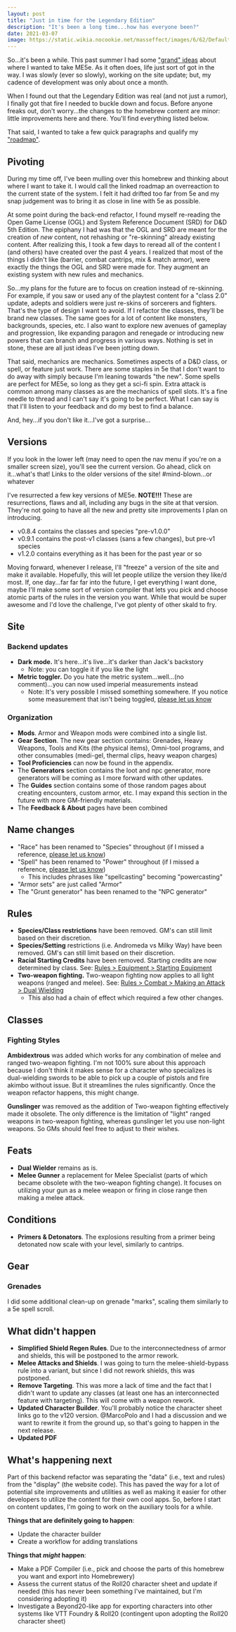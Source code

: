 ```yaml
---
layout: post
title: "Just in time for the Legendary Edition"
description: "It's been a long time...how has everyone been?"
date: 2021-03-07
image: https://static.wikia.nocookie.net/masseffect/images/6/62/Default_Female_Shepard.png/revision/latest/scale-to-width-down/900?cb=20120608135031
---
```

So...it's been a while. This past summer I had some ["grand" ideas](https://www.reddit.com/r/masseffect5e/comments/hk2u71/next_steps_for_me5e/)
about where I wanted to take ME5e. As it often does, life just sort of got in the way. I was slowly (ever so slowly),
working on the site update; but, my cadence of development was only about once a month.

When I found out that the Legendary Edition was real (and not just a rumor), I finally got that fire I needed to buckle down
and focus. Before anyone freaks out, don't worry...the changes to the homebrew content are minor: little improvements here and there.
You'll find everything listed below.

That said, I wanted to take a few quick paragraphs and qualify my ["roadmap"](https://docs.google.com/document/d/1BlA7AA3otzgI-FGJTxJ9_3nwKubnresvCvSaz9N6dUw/edit?usp=sharing).

## Pivoting
During my time off, I've been mulling over this homebrew and thinking about where I want to take it. I would call the
linked roadmap an overreaction to the current state of the system. I felt it had drifted too far from 5e and my
snap judgement was to bring it as close in line with 5e as possible.

At some point during the back-end refactor, I found myself re-reading the Open Game License (OGL) and System Reference
Document (SRD) for D&D 5th Edition. The epiphany I had was that the OGL and SRD are meant for the creation of _new_ content,
not rehashing or "re-skinning" already existing content. After realizing this, I took a few days to reread all
of the content I (and others) have created over the past 4 years. I realized that most of the things I didn't like
(barrier, combat cantrips, mix & match armor), were exactly the things the OGL and SRD were made for. They augment an existing
system with new rules and mechanics.

So...my plans for the future are to focus on creation instead of re-skinning. For example, if you saw or used any of the playtest
content for a "class 2.0" update, adepts and soldiers were just re-skins of sorcerers and fighters. That's
the type of design I want to avoid. If I refactor the classes, they'll be brand new classes. The same goes for a lot
of content like monsters, backgrounds, species, etc. I also want to explore new avenues of gameplay and progression, like
expanding paragon and renegade or introducing new powers that can branch and progress in various ways. Nothing is set in stone,
these are all just ideas I've been jotting down.

That said, mechanics are mechanics. Sometimes aspects of a D&D class, or spell, or feature just work. There are some staples
in 5e that I don't want to do away with simply because I'm leaning towards "the new". Some spells are perfect for ME5e, so
long as they get a sci-fi spin. Extra attack is common among many classes as are the mechanics of spell slots. It's a
fine needle to thread and I can't say it's going to be perfect. What I can say is that I'll listen to your feedback and
do my best to find a balance.

And, hey...if you don't like it...I've got a surprise...

## Versions

If you look in the lower left (may need to open the nav menu if you're on a smaller screen size), you'll see the current version.
Go ahead, click on it...what's that! Links to the older versions of the site! #mind-blown...or whatever

I've resurrected a few key versions of ME5e. __NOTE!!!__ These are resurrections, flaws and all, including any bugs in the site at that version.
They're not going to have all the new and pretty site improvements I plan on introducing.

- v0.8.4 contains the classes and species "pre-v1.0.0"
- v0.9.1 contains the post-v1 classes (sans a few changes), but pre-v1 species
- v1.2.0 contains everything as it has been for the past year or so

Moving forward, whenever I release, I'll "freeze" a version of the site and make it available. Hopefully, this will
let people utilize the version they like/d most. If, one day...far far far into the future, I get everything I want done,
maybe I'll make some sort of version compiler that lets you pick and choose atomic parts of the rules in the version you want. While
that would be super awesome and I'd love the challenge, I've got plenty of other skald to fry.

## Site

### Backend updates

- __Dark mode.__ It's here...it's live...it's darker than Jack's backstory
  - Note: you can toggle it if you like the light
- __Metric toggler.__ Do you hate the metric system...well...(no comment)...you can now used imperial measurements instead
  - Note: It's very possible I missed something somewhere. If you notice some measurement that isn't being toggled, [please let us know](https://forms.gle/JtGQqS9KxVFQGtAq7)

### Organization

- __Mods__. Armor and Weapon mods were combined into a single list.
- __Gear Section__. The new gear section contains: Grenades, Heavy Weapons, Tools and Kits (the physical items), Omni-tool programs, and other consumables (medi-gel, thermal clips, heavy weapon charges)
- __Tool Proficiencies__ can now be found in the appendix.
- The __Generators__ section contains the loot and npc generator, more generators will be coming as I more forward with other updates.
- The __Guides__ section contains some of those random pages about creating encounters, custom armor, etc. I may expand this section in the future with more GM-friendly materials.
- The __Feedback & About__ pages have been combined

## Name changes

- "Race" has been renamed to "Species" throughout (if I missed a reference, [please let us know](https://forms.gle/JtGQqS9KxVFQGtAq7))
- "Spell" has been renamed to "Power" throughout (if I missed a reference, [please let us know](https://forms.gle/JtGQqS9KxVFQGtAq7))
  - This includes phrases like "spellcasting" becoming "powercasting"
- "Armor sets" are just called "Armor"
- The "Grunt generator" has been renamed to the "NPC generator"

## Rules
- __Species/Class restrictions__ have been removed. GM's can still limit based on their discretion.
- __Species/Setting__ restrictions (i.e. Andromeda  vs Milky Way) have been removed. GM's can still limit based on their discretion.
- __Racial Starting Credits__ have been removed. Starting credits are now determined by class. See: [Rules > Equipment > Starting Equipment](/manual/equipment#starting-equipment)
- __Two-weapon fighting.__ Two-weapon fighting now applies to all light weapons (ranged and melee). See: [Rules > Combat > Making an Attack > Dual Wielding](/manual/combat#making-an-attack)
  - This also had a chain of effect which required a few other changes.

## Classes

### Fighting Styles
__Ambidextrous__ was added which works for any combination of melee and ranged two-weapon fighting. I'm not 100% sure about
this approach because I don't think it makes sense for a character who specializes is dual-wielding
swords to be able to pick up a couple of pistols and fire akimbo without issue. But it streamlines the rules significantly.
Once the weapon refactor happens, this might change.

__Gunslinger__ was removed as the addition of Two-weapon fighting effectively made it obsolete. The only difference is
the limitation of "light" ranged weapons in two-weapon fighting, whereas gunslinger let you use non-light weapons. So GMs should
feel free to adjust to their wishes.

## Feats
- __Dual Wielder__ remains as is.
- __Melee Gunner__ a replacement for Melee Specialist (parts of which became obsolete with the two-weapon fighting change). It focuses on utilizing your gun as a melee weapon or firing in close range then making a melee attack.

## Conditions
- __Primers & Detonators__. The explosions resulting from a primer being detonated now scale with your level, similarly to cantrips.

## Gear

### Grenades
I did some additional clean-up on grenade "marks", scaling them similarly to a 5e spell scroll.

## What didn't happen

- __Simplified Shield Regen Rules__. Due to the interconnectedness of armor and shields, this will be postponed to the armor rework.
- __Melee Attacks and Shields__. I was going to turn the melee-shield-bypass rule into a variant, but since I did not rework shields, this was postponed.
- __Remove Targeting__. This was more a lack of time and the fact that I didn't want to update any classes (at least one has an interconnected feature with targeting). This will come with a weapon rework.
- __Updated Character Builder__. You'll probably notice the character sheet links go to the v120 version. @MarcoPolo and I had a discussion and we want to rewrite it from the ground up, so that's going to happen in the next release.
- __Updated PDF__

## What's happening next

Part of this backend refactor was separating the "data" (i.e., text and rules) from the "display" (the website code). This
has paved the way for a lot of potential site improvements and utilities as well as making it easier for other developers
to utilize the content for their own cool apps. So, before I start on content updates, I'm going to work on the auxiliary
tools for a while.

__Things that are definitely going to happen__:
- Update the character builder
- Create a workflow for adding translations

__Things that _might_ happen__:
- Make a PDF Compiler (i.e., pick and choose the parts of this homebrew you want and export into Homebrewery)
- Assess the current status of the Roll20 character sheet and update if needed (this has never been something I've maintained, but I'm considering adopting it)
- Investigate a Beyond20-like app for exporting characters into other systems like VTT Foundry & Roll20 (contingent upon adopting the Roll20 character sheet)

